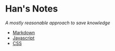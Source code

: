 # Han's Notes

*A mostly reasonable approach to save knowledge*

  - [Markdown](markdown/)
  - [Javascript](javascript/)
  - [CSS](css/)